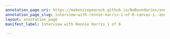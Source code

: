 ```yaml
---
annotation_page_uri: https://makenziepeacock.github.io/NoBoundaries/annotations/interview-with-rennie-harris-1-of-6-canvas-1--and-i-feel-the-same-way-about-beer--.json
annotation_page_slug: interview-with-rennie-harris-1-of-6-canvas-1--and-i-feel-the-same-way-about-beer--
layout: annotation_page
manifest_label: Interview with Rennie Harris 1 of 6

---
```

